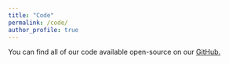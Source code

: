 ```yaml
---
title: "Code"
permalink: /code/
author_profile: true
---
```


You can find all of our code available open-source on our <u><a href="https://github.com/q-cardIA/">GitHub</a>.</u>
